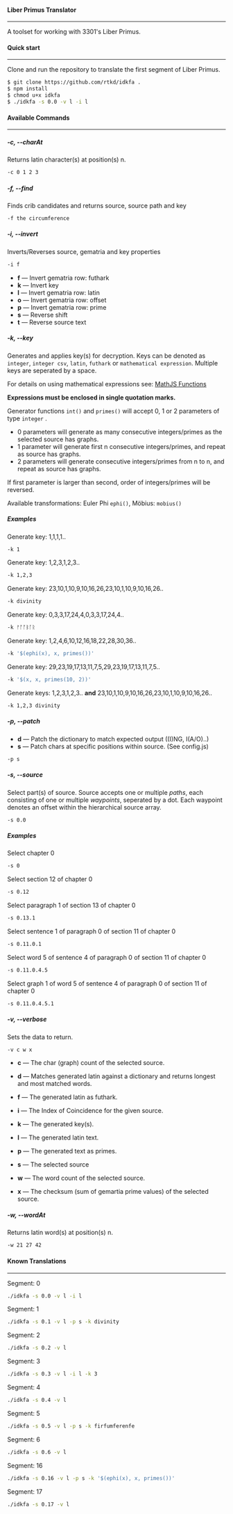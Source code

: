 #### Liber Primus Translator ####
___

A toolset for working with 3301's Liber Primus.

#### Quick start ####
___

Clone and run the repository to translate the first segment of Liber Primus.

```bash
$ git clone https://github.com/rtkd/idkfa .
$ npm install
$ chmod u+x idkfa
$ ./idkfa -s 0.0 -v l -i l
```

#### Available Commands ####
___

##### -c, --charAt #####

Returns latin character(s) at position(s) n.

```bash
-c 0 1 2 3
```

##### -f, --find #####

Finds crib candidates and returns source, source path and key

```bash
-f the circumference
```

##### -i, --invert #####

Inverts/Reverses source, gematria and key properties

```bash
-i f
```

  * **f** — Invert gematria row: futhark
  * **k** — Invert key
  * **l** — Invert gematria row: latin
  * **o** — Invert gematria row: offset
  * **p** — Invert gematria row: prime
  * **s** — Reverse shift
  * **t** — Reverse source text

##### -k, --key #####

Generates and applies key(s) for decryption.
Keys can be denoted as `integer`, `integer csv`, `latin`, `futhark` or `mathematical expression`. Multiple keys are seperated by a space.

For details on using mathematical expressions see: [MathJS Functions](http://mathjs.org/docs/reference/functions.html)

**Expressions must be enclosed in single quotation marks.**

Generator functions `int()` and `primes()` will accept 0, 1 or 2 parameters of type `integer`
.
  
  * 0 parameters will generate as many consecutive integers/primes as the selected source has graphs.
  * 1 parameter will generate first n consecutive integers/primes, and repeat as source has graphs.
  * 2 parameters will generate consecutive integers/primes from n to n, and repeat as source has graphs.

If first parameter is larger than second, order of integers/primes will be reversed.

Available transformations: Euler Phi `ephi()`, Möbius: `mobius()`

##### Examples #####

Generate key: 1,1,1,1..
```bash
-k 1
```

Generate key: 1,2,3,1,2,3..
```bash
-k 1,2,3
```

Generate key: 23,10,1,10,9,10,16,26,23,10,1,10,9,10,16,26..
```bash
-k divinity
```

Generate key: 0,3,3,17,24,4,0,3,3,17,24,4..
```bash
-k ᚠᚩᚩᛒᚪᚱ
```

Generate key: 1,2,4,6,10,12,16,18,22,28,30,36..
```bash
-k '$(ephi(x), x, primes())'
```

Generate key: 29,23,19,17,13,11,7,5,29,23,19,17,13,11,7,5..
```bash
-k '$(x, x, primes(10, 2))'
```
Generate keys: 1,2,3,1,2,3.. **and** 23,10,1,10,9,10,16,26,23,10,1,10,9,10,16,26..
```bash
-k 1,2,3 divinity
```

##### -p, --patch #####

  *	**d** — Patch the dictionary to match expected output ((I)NG, I(A/O)..)
  *	**s** — Patch chars at specific positions within source. (See config.js)

```bash
-p s
```

##### -s, --source #####

Select part(s) of source.
Source accepts one or multiple *paths*, each consisting of one or multiple *waypoints*, seperated by a dot.
Each waypoint denotes an offset within the hierarchical source array.

```bash
-s 0.0
```	
##### Examples #####

Select chapter 0
```bash
-s 0
```

Select section 12 of chapter 0
```bash
-s 0.12
```

Select paragraph 1 of section 13 of chapter 0
```bash
-s 0.13.1
```

Select sentence 1 of paragraph 0 of section 11 of chapter 0
```bash
-s 0.11.0.1
```

Select word 5 of sentence 4 of paragraph 0 of section 11 of chapter 0
```bash
-s 0.11.0.4.5
```

Select graph 1 of word 5 of sentence 4 of paragraph 0 of section 11 of chapter 0
```bash
-s 0.11.0.4.5.1
```


##### -v, --verbose #####

Sets the data to return.

```bash
-v c w x
```

  *	**c** — The char (graph) count of the selected source.

  *	**d** — Matches generated latin against a dictionary and returns longest and most matched words.

  *	**f** — The generated latin as futhark.

  *	**i** — The Index of Coincidence for the given source.

  *	**k** — The generated key(s).

  *	**l** — The generated latin text.

  *	**p** — The generated text as primes.

  *	**s** — The selected source

  *	**w** — The word count of the selected source.

  *	**x** — The checksum (sum of gemartia prime values) of the selected source.

##### -w, --wordAt #####

Returns latin word(s) at position(s) n.

```bash
-w 21 27 42
```

#### Known Translations ####
___

Segment: 0
```bash
./idkfa -s 0.0 -v l -i l
```

Segment: 1
```bash
./idkfa -s 0.1 -v l -p s -k divinity
```

Segment: 2
```bash
./idkfa -s 0.2 -v l
```

Segment: 3
```bash
./idkfa -s 0.3 -v l -i l -k 3
```

Segment: 4
```bash
./idkfa -s 0.4 -v l
```

Segment: 5
```bash
./idkfa -s 0.5 -v l -p s -k firfumferenfe
```

Segment: 6
```bash
./idkfa -s 0.6 -v l
```

Segment: 16
```bash
./idkfa -s 0.16 -v l -p s -k '$(ephi(x), x, primes())'
```

Segment: 17
```bash
./idkfa -s 0.17 -v l
```
